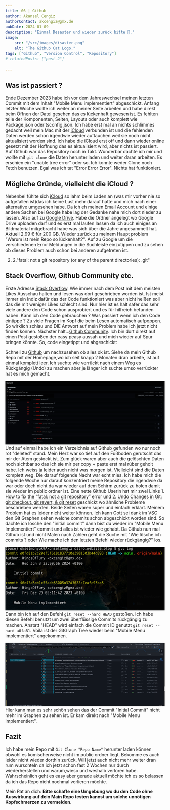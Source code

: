 ```yaml
---
title: 06 | Github 
author: Akansel Cengiz
authorContact: akcengiz@gmx.de
pubDate: 2024-01-09
description: "Einmal Desaster und wieder zurück bitte 🥵."
image:
    src: "/src/images/disaster.png"
    alt: "The Github Cat Logo."
tags: ["Github", "Version Control", "Repository"]
# relatedPosts: ["post-2"]

---
```


<section class="w-10/12 text-justify">
<!-- <section class="w-10/12 text-justify flex flex-col justify-center ">  -->

## Was ist passiert ?

Ende Dezember 2023 habe ich vor dem Jahreswechsel meinen letzten Commit mit dem Inhalt "Mobile Menu implementiert" abgeschickt.
Anfang letzter Woche wollte ich weiter an meiner Seite arbeiten und habe direkt beim Öffnen der Datei gesehen das es lückenhaft gewesen ist.
Es fehlten teile der Komponenten, Seiten, Layouts oder auch komplett wie Package.json oder tsconfig.json.
Ich habe erst mal an nichts schlimmes gedacht weil mein Mac mit der [iCloud](https://www.icloud.com/) verbunden ist und die fehlenden Daten werden schon irgendwie wieder auftauchen
weil sie noch nicht aktualisiert worden sind.
Ich habe die iCloud erst off und dann wieder online gesetzt mit der Hoffnung das es aktualisiert wird, aber nichts ist passiert.
Auf Github war das Repository noch in Takt.
Wunderbar dachte ich mir und wollte mit <code>git clone</code> die Daten herunter laden und weiter daran arbeiten.
Es erschien ein "unable tree error" oder so. Ich konnte weder Clone noch Fetch benutzen. 
Egal was ich tat "Error Error Error".
Nichts hat funktioniert.


## Mögliche Gründe, vielleicht die iCloud ?

Nebenbei fühlte sich [iCloud](https://www.icloud.com/) so lahm beim Laden an (was mir vorher nie so aufgefallen ist)das ich keine Lust mehr darauf hatte und mich nach einer alternative umgesehen habe.
Da ich eh meinen Email Account und einige andere Sachen bei Google habe lag der Gedanke nahe mich dort nieder zu lassen.
Also auf zu [Google Drive](https://www.google.com/intl/de/drive/).
Habe die Ordner angelegt wo Google Drive uploaden darf und es erst mal laufen lassen da ich auch einiges an Bildmaterial mitgebracht habe was sich über die Jahre angesammelt hat.
Aktuell 2.99 € für 200 GB.
Wieder zurück zu meinem Haupt problem "Warum ist mein Repo so lückenhaft?".
Auf zu Google um die verschiedenen Error Meldungen in die Suchleiste einzutippen und zu sehen ob dieses Problem auch schon bei anderen aufgetreten ist.

<!-- 1. 1.": unable to read tree a203132ba17332782f2b3662c3cb5b7deda958d3" -->
2. 2."fatal: not a git repository (or any of the parent directories): .git"

## Stack Overflow, Github Community etc.

Erste Adresse [Stack Overflow](https://stackoverflow.com/).
Wie immer nach dem Post mit dem meisten Likes Ausschau halten und lesen was dort geschrieben worden ist.
Ist meist immer ein Indiz dafür das der Code funktioniert was aber nicht heißen soll das die mit weniger Likes schlecht sind. 
Nur hier ist es halt safer das sehr viele andere den Code schon ausprobiert und es für hilfreich befunden haben.
Kann ich den Code gebrauchen ? Was passiert wenn ich den Code eintippe ? 
Zu viele Fragen im Kopf die beim Lesen automatisch aufpoppen.
So wirklich schlau und DIE Antwort auf mein Problem habe ich jetzt nicht finden können.
Nächster halt...[Github Community](https://github.com/community).
Ich bin dort direkt auf einen Post gestoßen der easy peasy aussah und mich wieder auf Spur bringen könnte.
So, code eingetippt und abgeschickt:
<!-- <code>git commit -m "Initial commit"
git branch -M main</code> -->
Schnell zu [Github](https://github.com/) um nachzusehen ob alles ok ist.
Siehe da mein Github Repo mit der Homepage,wo ich seit knapp 2 Monaten dran arbeite, ist auf einmal komplett leer.
Ich suchte wie verrückt nach einem Weg es Rückgängig (Undo) zu machen aber je länger ich suchte umso verrückter hat es mich gemacht.

<img
  src="/src/images/github_deleted.png"
  width="600"
  height="200"
  decoding="async"
  loading="lazy"
  alt="swup logo"
  class="rounded border-2 border-dark float-left
   m-4"
/>
Und auf einmal habe ich ein Verzeichnis auf Github gefunden wo nur noch rot "deleted" stand.
Mein Herz war so tief auf den Fußboden gerutscht das mir der Atem gestockt ist.
Zum glück waren aber auch die gelöschten Daten noch sichtbar so das ich sie mir per copy + paste erst mal rüber geholt habe.
Ich weiss ja leider auch nicht was morgen ist. 
Vielleicht sind die Daten komplett weg.
Die darauf folgende Nacht war echt mies.
Ich habe mich die folgende Woche nur darauf konzentriert meine Repository die irgendwie da war oder doch nicht da war wieder auf dem Schirm zurück zu holen damit sie wieder im public ordner ist.
Eine nette Github Userin hat mir zwei Links 1. [How to fix the “fatal: not a git repository” error](https://www.airplane.dev/blog/fixing-fatal-not-a-git-repository-error) und 2.[
Undo Changes in Git: git checkout, git revert, & git reset](https://www.nobledesktop.com/learn/git/undo-changes) geschickt wo ähnliche Probleme beschrieben werden.
Beide Seiten waren super und einfach erklärt.
Meinem Problem hat es leider nicht weiter können.
Ich kann Gott sei dank im VSC den Git Graphen sehen welche commits schon abgeschickt worden sind.
So dachte ich lösche den "initial commit" dann bist du wieder im "Mobile Menu Implementiert" commit und alles ist wieder wie gehabt.
Da Github nun mal Github ist und nicht Malen nach Zahlen geht die Suche mit "Wie lösche ich commits ? oder Wie mache ich den letzten Befehl wieder rückgängig?" los.

<img
  src="/src/images/github_initial_commit_1.png"
  width="600"
  height="200"
  decoding="async"
  loading="lazy"
  alt="swup logo"
  class="rounded border-2 border-dark float-left
   m-4"
/>
Dann bin ich auf den Befehl <code>git reset --hard HEAD</code> gestoßen.
Ich habe diesen Befehl benutzt um zwei überflüssige Commits rückgängig zu machen.
Anstatt "HEAD" wird einfach die Commit ID genutzt <code>git reset --hard a0fa81</code>.
Voila ist der GitGraph Tree wieder beim "Mobile Menu implementiert" angekommen.


<img
  src="/src/images/github_gitgraph.png"
  width="600"
  height="200"
  decoding="async"
  loading="lazy"
  alt="swup logo"
  class="rounded border-2 border-dark float-right
   m-4"
/>
Hier kann man es sehr schön sehen das der Commit "Initial Commit" nicht mehr im Graphen zu sehen ist.
Er kam direkt nach "Mobile Menu implementiert".

## Fazit


Ich habe mein Repo mit <code>Git Clone "Repo Name"</code> herunter laden können obwohl es komischerweise nicht im public ordner liegt.
Bekomme es auch leider nicht wieder dorthin zurück.
Will jetzt auch nicht mehr weiter dran rum wurschteln da ich jetzt schon fast 2 Wochen nur durch wiederherstellen und warum,wieso und weshalb verloren habe.
Wahrscheinlich geht es easy aber gerade aktuell möchte ich es so belassen da ich das Repo nicht nochmal verlieren möchte.

<p>
Mein Rat an dich: <b class="text-3xl">Bitte schaffe eine Umgebung wo du den Code ohne Auswirkung auf dein Main Repo testen kannst um solche unnötigen Kopfschmerzen zu vermeiden.</b>
</p>


</section>